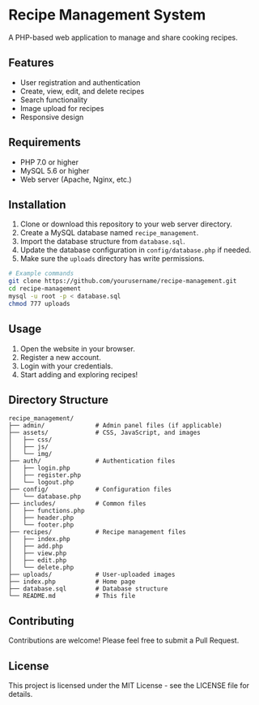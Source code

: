 # Recipe Management System

A PHP-based web application to manage and share cooking recipes.

## Features

- User registration and authentication
- Create, view, edit, and delete recipes
- Search functionality
- Image upload for recipes
- Responsive design

## Requirements

- PHP 7.0 or higher
- MySQL 5.6 or higher
- Web server (Apache, Nginx, etc.)

## Installation

1. Clone or download this repository to your web server directory.
2. Create a MySQL database named `recipe_management`.
3. Import the database structure from `database.sql`.
4. Update the database configuration in `config/database.php` if needed.
5. Make sure the `uploads` directory has write permissions.

```bash
# Example commands
git clone https://github.com/yourusername/recipe-management.git
cd recipe-management
mysql -u root -p < database.sql
chmod 777 uploads
```

## Usage

1. Open the website in your browser.
2. Register a new account.
3. Login with your credentials.
4. Start adding and exploring recipes!

## Directory Structure

```
recipe_management/
├── admin/              # Admin panel files (if applicable)
├── assets/             # CSS, JavaScript, and images
│   ├── css/
│   ├── js/
│   └── img/
├── auth/               # Authentication files
│   ├── login.php
│   ├── register.php
│   └── logout.php
├── config/             # Configuration files
│   └── database.php
├── includes/           # Common files
│   ├── functions.php
│   ├── header.php
│   └── footer.php
├── recipes/            # Recipe management files
│   ├── index.php
│   ├── add.php
│   ├── view.php
│   ├── edit.php
│   └── delete.php
├── uploads/            # User-uploaded images
├── index.php           # Home page
├── database.sql        # Database structure
└── README.md           # This file
```

## Contributing

Contributions are welcome! Please feel free to submit a Pull Request.

## License

This project is licensed under the MIT License - see the LICENSE file for details. 